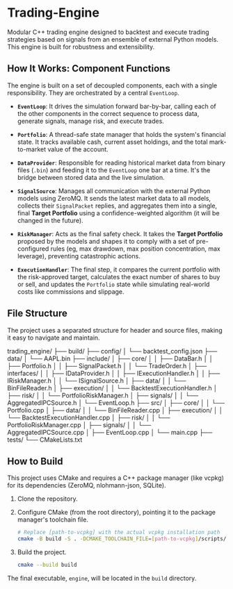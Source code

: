# Trading-Engine

Modular C++ trading engine designed to backtest and execute trading strategies based on signals from an ensemble of external Python models. This engine is built for robustness and extensibility.

## How It Works: Component Functions
The engine is built on a set of decoupled components, each with a single responsibility. They are orchestrated by a central `EventLoop`.

* **`EventLoop`**: It drives the simulation forward bar-by-bar, calling each of the other components in the correct sequence to process data, generate signals, manage risk, and execute trades.

* **`Portfolio`**: A thread-safe state manager that holds the system's financial state. It tracks available cash, current asset holdings, and the total mark-to-market value of the account.

* **`DataProvider`**: Responsible for reading historical market data from binary files (`.bin`) and feeding it to the `EventLoop` one bar at a time. It's the bridge between stored data and the live simulation.

* **`SignalSource`**: Manages all communication with the external Python models using ZeroMQ. It sends the latest market data to all models, collects their `SignalPacket` replies, and aggregates them into a single, final **Target Portfolio** using a confidence-weighted algorithm (it will be changed in the future).

* **`RiskManager`**: Acts as the final safety check. It takes the **Target Portfolio** proposed by the models and shapes it to comply with a set of pre-configured rules (eg, max drawdown, max position concentration, max leverage), preventing catastrophic actions.

* **`ExecutionHandler`**: The final step, it compares the current portfolio with the risk-approved target, calculates the exact number of shares to buy or sell, and updates the `Portfolio` state while simulating real-world costs like commissions and slippage.

## File Structure
The project uses a separated structure for header and source files, making it easy to navigate and maintain.

trading_engine/
├── build/
├── config/
│   └── backtest_config.json
├── data/
│   └── AAPL.bin
├── include/
│   ├── core/
│   │   ├── DataBar.h
│   │   ├── Portfolio.h
│   │   ├── SignalPacket.h
│   │   └── TradeOrder.h
│   ├── interfaces/
│   │   ├── IDataProvider.h
│   │   ├── IExecutionHandler.h
│   │   ├── IRiskManager.h
│   │   └── ISignalSource.h
│   ├── data/
│   │   └── BinFileReader.h
│   ├── execution/
│   │   └── BacktestExecutionHandler.h
│   ├── risk/
│   │   └── PortfolioRiskManager.h
│   ├── signals/
│   │   └── AggregatedIPCSource.h
│   └── EventLoop.h
├── src/
│   ├── core/
│   │   └── Portfolio.cpp
│   ├── data/
│   │   └── BinFileReader.cpp
│   ├── execution/
│   │   └── BacktestExecutionHandler.cpp
│   ├── risk/
│   │   └── PortfolioRiskManager.cpp
│   ├── signals/
│   │   └── AggregatedIPCSource.cpp
│   ├── EventLoop.cpp
│   └── main.cpp
├── tests/
└── CMakeLists.txt

## How to Build
This project uses CMake and requires a C++ package manager (like vcpkg) for its dependencies (ZeroMQ, nlohmann-json, SQLite).

1.  Clone the repository.

2.  Configure CMake (from the root directory), pointing it to the package manager's toolchain file.
    ```bash
    # Replace [path-to-vcpkg] with the actual vcpkg installation path
    cmake -B build -S . -DCMAKE_TOOLCHAIN_FILE=[path-to-vcpkg]/scripts/buildsystems/vcpkg.cmake
    ```

3.  Build the project.
    ```bash
    cmake --build build
    ```

The final executable, `engine`, will be located in the `build` directory.